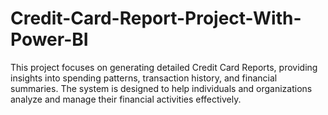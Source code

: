 # Credit-Card-Report-Project-With-Power-BI
This project focuses on generating detailed Credit Card Reports, providing insights into spending patterns, transaction history, and financial summaries. The system is designed to help individuals and organizations analyze and manage their financial activities effectively.
